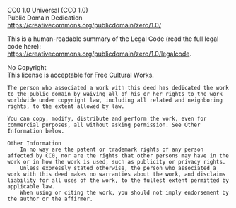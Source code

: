 CC0 1.0 Universal (CC0 1.0)  
Public Domain Dedication  
https://creativecommons.org/publicdomain/zero/1.0/

This is a human-readable summary of the Legal Code (read the full legal code here):  
https://creativecommons.org/publicdomain/zero/1.0/legalcode.

No Copyright  
This license is acceptable for Free Cultural Works.

    The person who associated a work with this deed has dedicated the work to the public domain by waiving all of his or her rights to the work worldwide under copyright law, including all related and neighboring rights, to the extent allowed by law.

    You can copy, modify, distribute and perform the work, even for commercial purposes, all without asking permission. See Other Information below.

    Other Information
        In no way are the patent or trademark rights of any person affected by CC0, nor are the rights that other persons may have in the work or in how the work is used, such as publicity or privacy rights.
        Unless expressly stated otherwise, the person who associated a work with this deed makes no warranties about the work, and disclaims liability for all uses of the work, to the fullest extent permitted by applicable law.
        When using or citing the work, you should not imply endorsement by the author or the affirmer.
